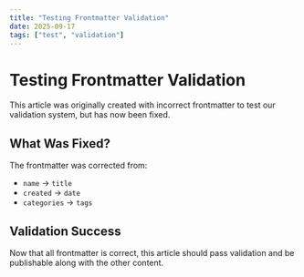 ```yaml
---
title: "Testing Frontmatter Validation"
date: 2025-09-17
tags: ["test", "validation"]
---
```


# Testing Frontmatter Validation

This article was originally created with incorrect frontmatter to test our validation system, but has now been fixed.

## What Was Fixed?

The frontmatter was corrected from:
- `name` → `title`
- `created` → `date`
- `categories` → `tags`

## Validation Success

Now that all frontmatter is correct, this article should pass validation and be publishable along with the other content.